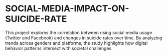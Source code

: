 # SOCIAL-MEDIA-IMPACT-ON-SUICIDE-RATE
This project explores the correlation between rising social media usage (Twitter and Facebook) and changes in suicide rates over time. By analyzing trends across genders and platforms, the study highlights how digital behavior patterns intersect with societal challenges.
